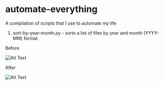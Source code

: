 # automate-everything
A compilation of scripts that I use to automate my life

1. sort-by-year-month.py - sorts a list of files by year and month (YYYY-MM) format.

Before 

  ![Alt Text](https://miro.medium.com/max/1400/1*1SCpkxYqDFXDGwkBm1_oiw.png)

After

  ![Alt Text](https://miro.medium.com/max/1400/1*9A7p5-yINf2SLB_7t0ggNQ.png)

